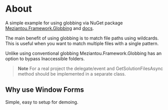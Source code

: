 # About

A simple example for using globbing via NuGet package [Meziantou.Framework.Globbing](https://www.nuget.org/packages/Meziantou.Framework.Globbing) and [docs](https://www.meziantou.net/enumerating-files-using-globbing-and-system-io-enumeration.htm).

The main benefit of using globbing is to match file paths using wildcards. This is useful when you want to match multiple files with a single pattern.

Unlike using conventional globbing Meziantou.Framework.Globbing has an option to bypass Inaccessible folders.

> **Note**
> For a real project the delegate/event and GetSolutionFilesAsync method should be implemented in a separate class.

## Why use Window Forms

Simple, easy to setup for demoing.